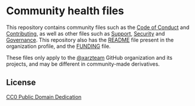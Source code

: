# Community health files

This repository contains community files such as the
[Code of Conduct](CODE_OF_CONDUCT.md) and [Contributing](CONTRIBUTING.md), as
well as other files such as [Support](SUPPORT.md), [Security](SECURITY.md) and
[Governance](GOVERNANCE.md). This repository also has the
[README](profile/README.md) file present in the organization profile, and the
[FUNDING](.github/FUNDING.yml) file.

These files only apply to the [@xarzteam](https://github.com/xarzteam) GitHub
organization and its projects, and may be different in community-made
derivatives.

## License

[CC0 Public Domain Dedication](LICENSE)
